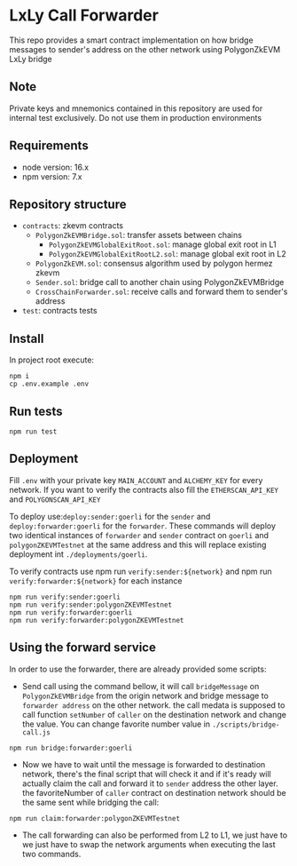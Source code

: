 # LxLy Call Forwarder

This repo provides a smart contract implementation on how bridge messages to sender's address on the other network using PolygonZkEVM LxLy bridge


## Note

Private keys and mnemonics contained in this repository are used for internal test exclusively. Do not use them in production environments

## Requirements

- node version: 16.x
- npm version: 7.x

## Repository structure

- `contracts`: zkevm contracts
  - `PolygonZkEVMBridge.sol`: transfer assets between chains
    - `PolygonZkEVMGlobalExitRoot.sol`: manage global exit root in L1
    - `PolygonZkEVMGlobalExitRootL2.sol`: manage global exit root in L2
  - `PolygonZkEVM.sol`: consensus algorithm used by polygon hermez zkevm
  - `Sender.sol`: bridge call to another chain using PolygonZkEVMBridge
  - `CrossChainForwarder.sol`: receive calls and forward them to sender's address
- `test`: contracts tests


## Install
In project root execute:

```
npm i
cp .env.example .env
```
## Run tests

```
npm run test
```

## Deployment
Fill `.env` with your private key `MAIN_ACCOUNT` and `ALCHEMY_KEY` for every network. If you want to verify the contracts also fill the `ETHERSCAN_API_KEY` and `POLYGONSCAN_API_KEY`

To deploy use:`deploy:sender:goerli` for the `sender` and `deploy:forwarder:goerli` for the `forwarder`. These commands will deploy two identical instances of `forwarder` and `sender` contract on `goerli` and `polygonZKEVMTestnet` at the same address and this will replace existing deployment int `./deployments/goerli`. 

To verify contracts use npm run `verify:sender:${network}` and npm run `verify:forwarder:${network}` for each instance

```
npm run verify:sender:goerli
npm run verify:sender:polygonZKEVMTestnet
npm run verify:forwarder:goerli
npm run verify:forwarder:polygonZKEVMTestnet

```

## Using the forward service

In order to use the forwarder, there are already provided some scripts:

- Send call using the command bellow, it will call `bridgeMessage` on `PolygonZkEVMBridge` from the origin network and bridge message to `forwarder address` on the other network. the call medata is supposed to call function `setNumber` of `caller` on the destination network and change the value. You can change favorite number value in `./scripts/bridge-call.js` 
```
npm run bridge:forwarder:goerli

```
- Now we have to wait until the message is forwarded to destination network, there's the final script that will check it and if it's ready will actually claim the call and forward it to `sender` address the other layer. the favoriteNumber of `caller` contract on destination network should be the same sent while bridging the call:

```
npm run claim:forwarder:polygonZKEVMTestnet

```
- The call forwarding can also be performed from L2 to L1, we just have to we just have to swap the network arguments when executing the last two commands.

